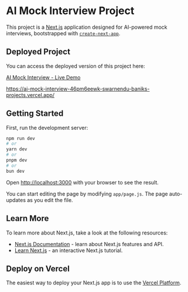 # AI Mock Interview Project

This project is a [Next.js](https://nextjs.org) application designed for AI-powered mock interviews, bootstrapped with [`create-next-app`](https://github.com/vercel/next.js/tree/canary/packages/create-next-app).

## Deployed Project

You can access the deployed version of this project here:

[AI Mock Interview - Live Demo](https://ai-mock-interview-46pm6eewk-swarnendu-baniks-projects.vercel.app/)

https://ai-mock-interview-46pm6eewk-swarnendu-baniks-projects.vercel.app/

## Getting Started

First, run the development server:

```bash
npm run dev
# or
yarn dev
# or
pnpm dev
# or
bun dev
```

Open [http://localhost:3000](http://localhost:3000) with your browser to see the result.

You can start editing the page by modifying `app/page.js`. The page auto-updates as you edit the file.

## Learn More

To learn more about Next.js, take a look at the following resources:

- [Next.js Documentation](https://nextjs.org/docs) - learn about Next.js features and API.
- [Learn Next.js](https://nextjs.org/learn) - an interactive Next.js tutorial.

## Deploy on Vercel

The easiest way to deploy your Next.js app is to use the [Vercel Platform](https://vercel.com).


